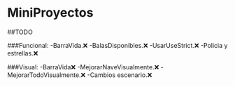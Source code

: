 # MiniProyectos

##TODO

###Funcional:
-BarraVida.:x:
-BalasDisponibles.:x:
-UsarUseStrict.:x:
-Policia y estrellas.:x:




###Visual:
-BarraVida:x:
-MejorarNaveVisualmente.:x:
-MejorarTodoVisualmente.:x:
-Cambios escenario.:x:

